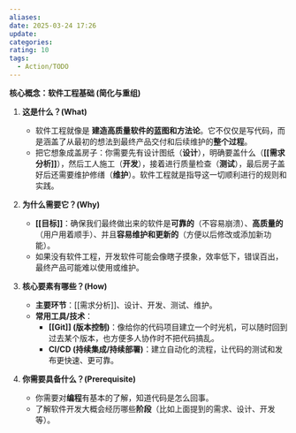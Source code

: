 ```yaml
---
aliases: 
date: 2025-03-24 17:26
update: 
categories: 
rating: 10
tags:
  - Action/TODO
---
```



**核心概念：软件工程基础 (简化与重组)**

1.  **这是什么？(What)**
    *   软件工程就像是 **建造高质量软件的蓝图和方法论**。它不仅仅是写代码，而是涵盖了从最初的想法到最终产品交付和后续维护的**整个过程**。
    *   把它想象成盖房子：你需要先有设计图纸（**设计**），明确要盖什么（**[[需求分析]]**），然后工人施工（**开发**），接着进行质量检查（**测试**），最后房子盖好后还需要维护修缮（**维护**）。软件工程就是指导这一切顺利进行的规则和实践。

2.  **为什么需要它？(Why)**
    *   **[[目标]]**：确保我们最终做出来的软件是**可靠的**（不容易崩溃）、**高质量的**（用户用着顺手）、并且**容易维护和更新的**（方便以后修改或添加新功能）。
    *   如果没有软件工程，开发软件可能会像瞎子摸象，效率低下，错误百出，最终产品可能难以使用或维护。

3.  **核心要素有哪些？(How)**
    *   **主要环节**：[[需求分析]]、设计、开发、测试、维护。
    *   **常用工具/技术**：
        *   **[[Git]] (版本控制)**：像给你的代码项目建立一个时光机，可以随时回到过去某个版本，也方便多人协作时不把代码搞乱。
        *   **CI/CD (持续集成/持续部署)**：建立自动化的流程，让代码的测试和发布更快速、更可靠。

4.  **你需要具备什么？(Prerequisite)**
    *   你需要对**编程**有基本的了解，知道代码是怎么回事。
    *   了解软件开发大概会经历哪些**阶段**（比如上面提到的需求、设计、开发等）。
